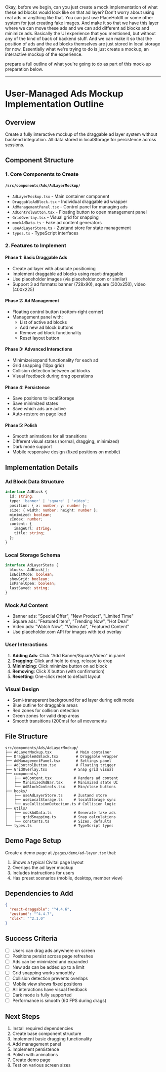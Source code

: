 Okay, before we begin, can you just create a mock implementation of what these ad blocks would look like on that ad layer? Don't worry about using real ads or anything like that. You can just use PlaceHoldIt or some other system for just creating fake images. And make it so that we have this layer where we can move these ads and we can add different ad blocks and minimize ads. Basically the UI experience that you mentioned, but without any of the kind of back of backend stuff. And we can make it so that the position of ads and the ad blocks themselves are just stored in local storage for now. Essentially what we're trying to do is just create a mockup, an interactive mockup of the experience.

prepare a full outline of what you're going to do as part of this mock-up preparation below.

---

# User-Managed Ads Mockup Implementation Outline

## Overview
Create a fully interactive mockup of the draggable ad layer system without backend integration. All data stored in localStorage for persistence across sessions.

## Component Structure

### 1. Core Components to Create

#### `/src/components/Ads/AdLayerMockup/`
- `AdLayerMockup.tsx` - Main container component
- `DraggableAdBlock.tsx` - Individual draggable ad wrapper
- `AdManagementPanel.tsx` - Control panel for managing ads
- `AdControlButton.tsx` - Floating button to open management panel
- `GridOverlay.tsx` - Visual grid for snapping
- `mockAdData.ts` - Fake ad content generators
- `useAdLayerStore.ts` - Zustand store for state management
- `types.ts` - TypeScript interfaces

### 2. Features to Implement

#### Phase 1: Basic Draggable Ads
- Create ad layer with absolute positioning
- Implement draggable ad blocks using react-draggable
- Use placeholder images (via placeholder.com or similar)
- Support 3 ad formats: banner (728x90), square (300x250), video (400x225)

#### Phase 2: Ad Management
- Floating control button (bottom-right corner)
- Management panel with:
  - List of active ad blocks
  - Add new ad block buttons
  - Remove ad block functionality
  - Reset layout button

#### Phase 3: Advanced Interactions
- Minimize/expand functionality for each ad
- Grid snapping (10px grid)
- Collision detection between ad blocks
- Visual feedback during drag operations

#### Phase 4: Persistence
- Save positions to localStorage
- Save minimized states
- Save which ads are active
- Auto-restore on page load

#### Phase 5: Polish
- Smooth animations for all transitions
- Different visual states (normal, dragging, minimized)
- Dark mode support
- Mobile responsive design (fixed positions on mobile)

## Implementation Details

### Ad Block Data Structure
```typescript
interface AdBlock {
  id: string;
  type: 'banner' | 'square' | 'video';
  position: { x: number; y: number };
  size: { width: number; height: number };
  minimized: boolean;
  zIndex: number;
  content: {
    imageUrl: string;
    title: string;
  };
}
```

### Local Storage Schema
```typescript
interface AdLayerState {
  blocks: AdBlock[];
  isEditMode: boolean;
  showGrid: boolean;
  isPanelOpen: boolean;
  lastSaved: string;
}
```

### Mock Ad Content
- Banner ads: "Special Offer", "New Product", "Limited Time"
- Square ads: "Featured Item", "Trending Now", "Hot Deal"
- Video ads: "Watch Now", "Video Ad", "Featured Content"
- Use placeholder.com API for images with text overlay

### User Interactions
1. **Adding Ads**: Click "Add Banner/Square/Video" in panel
2. **Dragging**: Click and hold to drag, release to drop
3. **Minimizing**: Click minimize button on ad block
4. **Removing**: Click X button (with confirmation)
5. **Resetting**: One-click reset to default layout

### Visual Design
- Semi-transparent background for ad layer during edit mode
- Blue outline for draggable areas
- Red zones for collision detection
- Green zones for valid drop areas
- Smooth transitions (200ms) for all movements

## File Structure
```
src/components/Ads/AdLayerMockup/
├── AdLayerMockup.tsx           # Main container
├── DraggableAdBlock.tsx        # Draggable wrapper
├── AdManagementPanel.tsx       # Settings panel
├── AdControlButton.tsx         # Floating trigger
├── GridOverlay.tsx            # Snap grid visual
├── components/
│   ├── AdContent.tsx          # Renders ad content
│   ├── MinimizedAdBar.tsx     # Minimized state UI
│   └── AdBlockControls.tsx    # Min/close buttons
├── hooks/
│   ├── useAdLayerStore.ts     # Zustand store
│   ├── useLocalStorage.ts     # localStorage sync
│   └── useCollisionDetection.ts # Collision logic
├── utils/
│   ├── mockAdData.ts          # Generate fake ads
│   ├── gridSnapping.ts        # Snap calculations
│   └── constants.ts           # Sizes, defaults
└── types.ts                   # TypeScript types
```

## Demo Page Setup
Create a demo page at `/pages/demo/ad-layer.tsx` that:
1. Shows a typical Civitai page layout
2. Overlays the ad layer mockup
3. Includes instructions for users
4. Has preset scenarios (mobile, desktop, member view)

## Dependencies to Add
```json
{
  "react-draggable": "^4.4.6",
  "zustand": "^4.4.7",
  "clsx": "^2.1.0"
}
```

## Success Criteria
- [ ] Users can drag ads anywhere on screen
- [ ] Positions persist across page refreshes
- [ ] Ads can be minimized and expanded
- [ ] New ads can be added up to a limit
- [ ] Grid snapping works smoothly
- [ ] Collision detection prevents overlaps
- [ ] Mobile view shows fixed positions
- [ ] All interactions have visual feedback
- [ ] Dark mode is fully supported
- [ ] Performance is smooth (60 FPS during drags)

## Next Steps
1. Install required dependencies
2. Create base component structure
3. Implement basic dragging functionality
4. Add management panel
5. Implement persistence
6. Polish with animations
7. Create demo page
8. Test on various screen sizes

